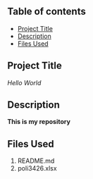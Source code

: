 ## Table of contents
- [Project Title](#Project-title)
- [Description](#Description)
- [Files Used](#Files-Used)


## Project Title

*Hello World*

## Description

**This is my repository**

## Files Used
1. README.md
2. poli3426.xlsx
